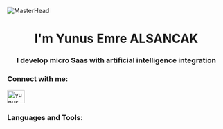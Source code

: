  ![MasterHead](https://get.wallhere.com/photo/environment-space-space-station-cats-Github-1938509.jpg)
<h1 align="center">I'm Yunus Emre ALSANCAK</h1>
<h3 align="center">I develop micro Saas with artificial intelligence integration </h3>

<h3 align="left">Connect with me:</h3>
<p align="left">
<a href="https://linkedin.com/in/yunus-emre-alsancak-95475a21b/" target="blank"><img align="center" src="https://raw.githubusercontent.com/rahuldkjain/github-profile-readme-generator/master/src/images/icons/Social/linked-in-alt.svg" alt="yunus emre alsancak" height="30" width="40" /></a>

</p>

<h3 align="left">Languages and Tools:</h3>

